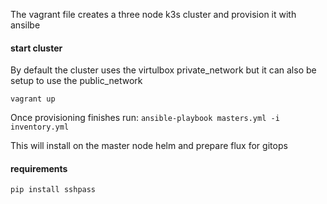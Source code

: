 The vagrant file creates a three node k3s cluster and provision it with ansilbe

#### start cluster
By default the cluster uses the virtulbox private_network but it can also be setup to use the public_network

`vagrant up`

Once provisioning finishes run:
`ansible-playbook masters.yml -i inventory.yml`

This will install on the master node helm and prepare flux for gitops

#### requirements
`pip install sshpass`

